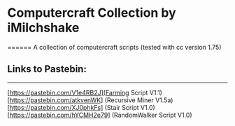 # Computercraft Collection by iMilchshake
======
A collection of computercraft scripts (tested with cc version 1.75)

## Links to Pastebin:
------
[https://pastebin.com/V1e4RB2J](Farming Script V1.1)
[https://pastebin.com/atkvenWK] (Recursive Miner V1.5a)
[https://pastebin.com/XJ0phkFs] (Stair Script V1.0)
[https://pastebin.com/hYCMH2e79] (RandomWalker Script V1.0)

